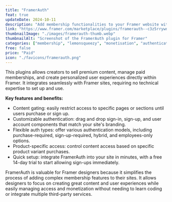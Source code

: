 ```yaml
---
title: "FramerAuth"
feat: true
updateDate: 2024-10-11
description: "Add membership functionalities to your Framer website without coding."
link: "https://www.framer.com/marketplace/plugins/framerauth--c3z5rrywnrdorjuhsqmh6vas1/?via=julesvcode"
thumbnailImage: "./images/framerauth-thumb.webp"
thumbnailAlt: "Screenshot of the FramerAuth plugin for Framer"
categories: ["membership", "lemonsqueezy", "monetisation", "authentication", "paid"]
free: false
price: "Paid"
icon: "./favicons/framerauth.png"
---
```


This plugins allows creators to sell premium content, manage paid memberships, and create personalized user experiences directly within Framer. It integrates seamlessly with Framer sites, requiring no technical expertise to set up and use.

<b>Key features and benefits:</b>

- Content gating: easily restrict access to specific pages or sections until users purchase or sign up.
- Customizable authentication: drag and drop sign-in, sign-up, and user account components that match your site's branding.
- Flexible auth types: offer various authentication models, including purchase-required, sign-up-required, hybrid, and employees-only options.
- Product-specific access: control content access based on specific product variant purchases.
- Quick setup: integrate FramerAuth into your site in minutes, with a free 14-day trial to start allowing sign-ups immediately.

FramerAuth is valuable for Framer designers because it simplifies the process of adding complex membership features to their sites. It allows designers to focus on creating great content and user experiences while easily managing access and monetization without needing to learn coding or integrate multiple third-party services.



